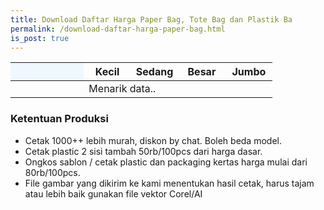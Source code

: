 ```yaml
---
title: Download Daftar Harga Paper Bag, Tote Bag dan Plastik Ba
permalink: /download-daftar-harga-paper-bag.html
is_post: true
---
```


<div class="table-responsive">
<table class="post-tab-1" id="HargaBag">
<thead>
<tr>
  <th style="background: aliceblue;" width="28%"></th>
  <th width="18%">Kecil</th>
  <th width="18%">Sedang</th>
  <th width="18%">Besar</th>
  <th width="18%">Jumbo</th>
</tr>
</thead>
<tbody>
  <tr>
    <td></td>
    <td class="nm" colspan="4">Menarik data..</td>
  </tr>
</tbody>
</table>
</div>
<h3>Ketentuan Produksi</h3>
<ul>
<li>Cetak 1000++ lebih murah, diskon by chat. Boleh beda model.</li>
<li>Cetak plastic 2 sisi tambah 50rb/100pcs dari harga dasar.</li>
<li>Ongkos sablon / cetak plastic dan packaging kertas harga mulai dari 80rb/100pcs.</li>
<li>File gambar yang dikirim ke kami menentukan hasil cetak, harus tajam atau lebih baik gunakan file vektor Corel/AI</li>
</ul>


<script type="text/javascript">
  function showInfo(data, tabletop) {
  
  $("#HargaBag tbody").html("");
  $.each( tabletop.sheets("Bag").all(), function(i, bags) {
    var cat_li = $('<tr><td><strong>' + bags.Jenis + '</strong></td>');
  cat_li.append('<td class="nm">Rp ' + bags.Kecil + ' </td><td class="nm">Rp '+ bags.Sedang +'</td><td class="nm">Rp '+ bags.Besar +'</td><td class="nm">Rp ' + bags.Jumbo +'</td></tr>');
    cat_li.appendTo("#HargaBag tbody");
  })
  }
</script>
